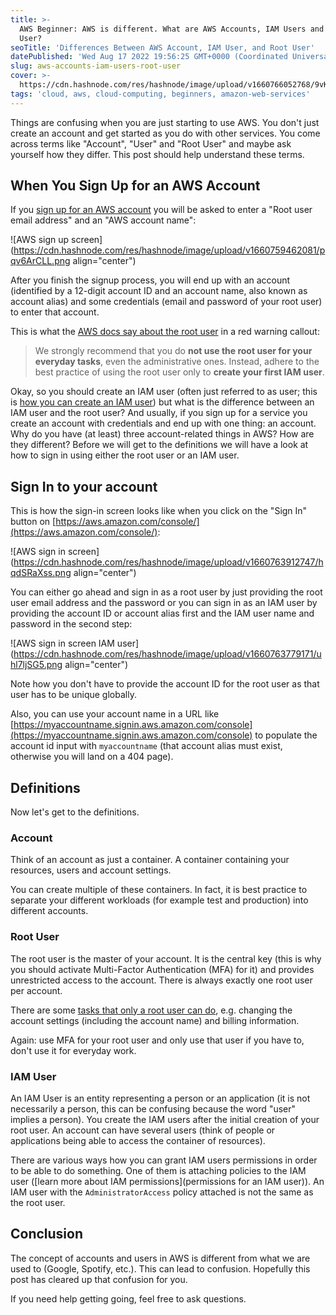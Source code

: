```yaml
---
title: >-
  AWS Beginner: AWS is different. What are AWS Accounts, IAM Users and Root
  User?
seoTitle: 'Differences Between AWS Account, IAM User, and Root User'
datePublished: 'Wed Aug 17 2022 19:56:25 GMT+0000 (Coordinated Universal Time)'
slug: aws-accounts-iam-users-root-user
cover: >-
  https://cdn.hashnode.com/res/hashnode/image/upload/v1660766052768/9vKwygz5X.png
tags: 'cloud, aws, cloud-computing, beginners, amazon-web-services'
---
```


Things are confusing when you are just starting to use AWS. You don't just create an account and get started as you do with other services. You come across terms like "Account", "User" and "Root User" and maybe ask yourself how they differ. This post should help understand these terms.

## When You Sign Up for an AWS Account

If you [sign up for an AWS account](https://portal.aws.amazon.com/billing/signup) you will be asked to enter a "Root user email address" and an "AWS account name":

![AWS sign up screen](https://cdn.hashnode.com/res/hashnode/image/upload/v1660759462081/pqv6ArCLL.png align="center")

After you finish the signup process, you will end up with an account (identified by a 12-digit account ID and an account name, also known as account alias) and some credentials (email and password of your root user) to enter that account.

This is what the [AWS docs say about the root user](https://docs.aws.amazon.com/IAM/latest/UserGuide/id_root-user.html) in a red warning callout:

> We strongly recommend that you do **not use the root user for your everyday tasks**, even the administrative ones. Instead, adhere to the best practice of using the root user only to **create your first IAM user**.

Okay, so you should create an IAM user (often just referred to as user; this is [how you can create an IAM user](https://docs.aws.amazon.com/IAM/latest/UserGuide/id_users_create.html)) but what is the difference between an IAM user and the root user? And usually, if you sign up for a service you create an account with credentials and end up with one thing: an account. Why do you have (at least) three account-related things in AWS? How are they different? Before we will get to the definitions we will have a look at how to sign in using either the root user or an IAM user.

## Sign In to your account

This is how the sign-in screen looks like when you click on the "Sign In" button on [https://aws.amazon.com/console/](https://aws.amazon.com/console/):

![AWS sign in screen](https://cdn.hashnode.com/res/hashnode/image/upload/v1660763912747/hqdSRaXss.png align="center")

You can either go ahead and sign in as a root user by just providing the root user email address and the password or you can sign in as an IAM user by providing the account ID or account alias first and the IAM user name and password in the second step:

![AWS sign in screen IAM user](https://cdn.hashnode.com/res/hashnode/image/upload/v1660763779171/uhl7ljSG5.png align="center")

Note how you don't have to provide the account ID for the root user as that user has to be unique globally.

Also, you can use your account name in a URL like [https://myaccountname.signin.aws.amazon.com/console](https://myaccountname.signin.aws.amazon.com/console) to populate the account id input with `myaccountname` (that account alias must exist, otherwise you will land on a 404 page).

## Definitions

Now let's get to the definitions.

### Account

Think of an account as just a container. A container containing your resources, users and account settings.

You can create multiple of these containers. In fact, it is best practice to separate your different workloads (for example test and production) into different accounts.

### Root User

The root user is the master of your account. It is the central key (this is why you should activate Multi-Factor Authentication (MFA) for it) and provides unrestricted access to the account. There is always exactly one root user per account.

There are some [tasks that only a root user can do](https://docs.aws.amazon.com/accounts/latest/reference/root-user-tasks.html), e.g. changing the account settings (including the account name) and billing information.

Again: use MFA for your root user and only use that user if you have to, don't use it for everyday work.

### IAM User

An IAM User is an entity representing a person or an application (it is not necessarily a person, this can be confusing because the word "user" implies a person). You create the IAM users after the initial creation of your root user. An account can have several users (think of people or applications being able to access the container of resources). 

There are various ways how you can grant IAM users permissions in order to be able to do something. One of them is attaching policies to the IAM user ([learn more about IAM permissions](permissions for an IAM user)). An IAM user with the `AdministratorAccess` policy attached is not the same as the root user.

## Conclusion
The concept of accounts and users in AWS is different from what we are used to (Google, Spotify, etc.). This can lead to confusion. Hopefully this post has cleared up that confusion for you.

If you need help getting going, feel free to ask questions.
